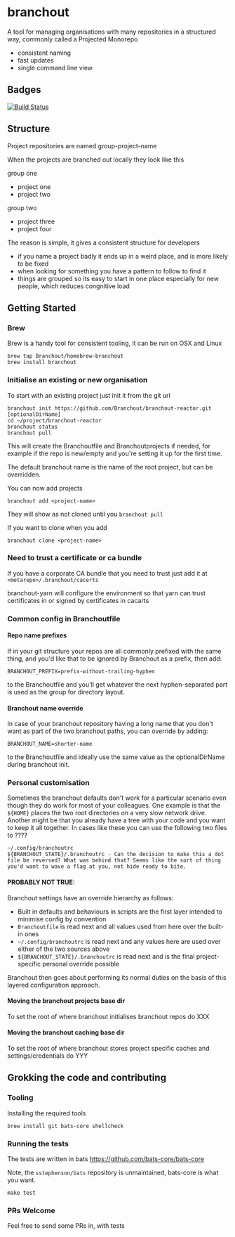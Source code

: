 # branchout

A tool for managing organisations with many repositories in a structured way, commonly called a Projected Monorepo

* consistent naming
* fast updates
* single command line view

## Badges

[![Build Status](https://travis-ci.com/Branchout/branchout.svg?branch=master)](https://travis-ci.com/Branchout/branchout)

## Structure

Project repositories are named group-project-name

When the projects are branched out locally they look like this

group one
- project one
- project two

group two
- project three
- project four

The reason is simple, it gives a consistent structure for developers
* if you name a project badly it ends up in a weird place, and is more likely to be fixed
* when looking for something you have a pattern to follow to find it
* things are grouped so its easy to start in one place especially for new people, which reduces congnitive load

## Getting Started

### Brew

Brew is a handy tool for consistent tooling, it can be run on OSX and Linux

```
brew tap Branchout/homebrew-branchout
brew install branchout
```

### Initialise an existing or new organisation

To start with an existing project just init it from the git url

```
branchout init https://github.com/Branchout/branchout-reactor.git [optionalDirName]
cd ~/project/branchout-reactor
branchout status
branchout pull
```

This will create the Branchoutfile and Branchoutprojects if needed, for example if the repo is new/empty and you're setting it up for the first time.

The default branchout name is the name of the root project, but can be overridden.

You can now add projects

```
branchout add <project-name>
```

They will show as not cloned until you `branchout pull`

If you want to clone when you add 

```
branchout clone <project-name>
```

### Need to trust a certificate or ca bundle

If you have a corporate CA bundle that you need to trust just add it at `<metarepo>/.branchout/cacerts`

branchout-yarn will configure the environment so that yarn can trust certificates in or signed by certificates in cacarts

### Common config in Branchoutfile

#### Repo name prefixes

If in your git structure your repos are all commonly prefixed with the same thing, and you'd like that to be ignored by Branchout as a prefix, then add:

```
BRANCHOUT_PREFIX=prefix-without-trailing-hyphen
```

to the Branchoutfile and you'll get whatever the next hyphen-separated part is used as the group for directory layout.

#### Branchout name override

In case of your branchout repository having a long name that you don't want as part of the two branchout paths, you can override by adding:

```
BRANCHOUT_NAME=shorter-name
```

to the Branchoutfile and ideally use the same value as the optionalDirName during branchout init.

### Personal customisation

Sometimes the branchout defaults don't work for a particular scenario even though they do work for most of your colleagues.
One example is that the `${HOME}` places the two root directories on a very slow network drive.
Another might be that you already have a tree with your code and you want to keep it all together.
In cases like these you can use the following two files to ????

```
~/.config/branchoutrc
${BRANCHOUT_STATE}/.branchoutrc - Can the decision to make this a dot file be reversed? What was behind that? Seems like the sort of thing you'd want to wave a flag at you, not hide ready to bite.
```

#### PROBABLY NOT TRUE:

Branchout settings have an override hierarchy as follows:

- Built in defaults and behaviours in scripts are the first layer intended to minimise config by convention
- `Branchoutfile` is read next and all values used from here over the built-in ones
- `~/.config/branchoutrc` is read next and any values here are used over either of the two sources above
- `${BRANCHOUT_STATE}/.branchoutrc` is read next and is the final project-specific personal override possible

Branchout then goes about performing its normal duties on the basis of this layered configuration approach.

#### Moving the branchout projects base dir

To set the root of where branchout initialises branchout repos do XXX

#### Moving the branchout caching base dir

To set the root of where branchout stores project specific caches and settings/credentials do YYY

## Grokking the code and contributing


### Tooling

Installing the required tools

```
brew install git bats-core shellcheck
```

### Running the tests

The tests are written in bats https://github.com/bats-core/bats-core

Note, the `sstephenson/bats` repository is unmaintained, bats-core is what you want.

```
make test
```

### PRs Welcome

Feel free to send some PRs in, with tests
